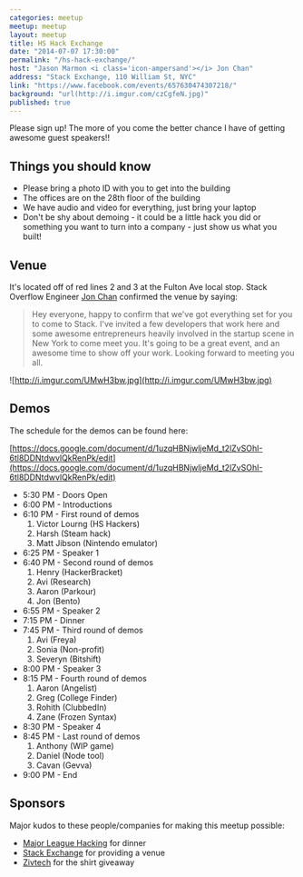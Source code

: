```yaml
---
categories: meetup
meetup: meetup
layout: meetup
title: HS Hack Exchange
date: "2014-07-07 17:30:00"
permalink: "/hs-hack-exchange/"
host: "Jason Marmon <i class='icon-ampersand'></i> Jon Chan"
address: "Stack Exchange, 110 William St, NYC"
link: "https://www.facebook.com/events/657630474307218/"
background: "url(http://i.imgur.com/czCgfeN.jpg)"
published: true
---
```


Please sign up! The more of you come the better chance I have of getting awesome guest speakers!!

## Things you should know

- Please bring a photo ID with you to get into the building
- The offices are on the 28th floor of the building
- We have audio and video for everything, just bring your laptop
- Don't be shy about demoing - it could be a little hack you did or something you want to turn into a company - just show us what you built!

## Venue

It's located off of red lines 2 and 3 at the Fulton Ave local stop. Stack Overflow Engineer [Jon Chan](https://www.facebook.com/photo.php?fbid=10202561732017815&set=gm.663291653741100&type=1&theater) confirmed the venue by saying:

> Hey everyone, happy to confirm that we've got everything set for you to come to Stack. I've invited a few developers that work here and some awesome entrepreneurs heavily involved in the startup scene in New York to come meet you. It's going to be a great event, and an awesome time to show off your work. Looking forward to meeting you all.


![http://i.imgur.com/UMwH3bw.jpg](http://i.imgur.com/UMwH3bw.jpg)

## Demos

The schedule for the demos can be found here:

[https://docs.google.com/document/d/1uzqHBNjwljeMd_t2lZvSOhI-6tl8DDNtdwvlQkRenPk/edit](https://docs.google.com/document/d/1uzqHBNjwljeMd_t2lZvSOhI-6tl8DDNtdwvlQkRenPk/edit)

- 5:30 PM - Doors Open
- 6:00 PM - Introductions
- 6:10 PM - First round of demos
  1. Victor Lourng (HS Hackers)
  1. Harsh (Steam hack)
  1. Matt Jibson (Nintendo emulator)
- 6:25 PM - Speaker 1
- 6:40 PM - Second round of demos
  1. Henry (HackerBracket)
  1. Avi (Research)
  1. Aaron (Parkour)
  1. Jon (Bento)
- 6:55 PM - Speaker 2
- 7:15 PM - Dinner
- 7:45 PM - Third round of demos
  1. Avi (Freya)
  1. Sonia (Non-profit)
  1. Severyn (Bitshift)
- 8:00 PM - Speaker 3
- 8:15 PM - Fourth round of demos
  1. Aaron (Angelist)
  1. Greg (College Finder)
  1. Rohith (ClubbedIn)
  1. Zane (Frozen Syntax)
- 8:30 PM - Speaker 4
- 8:45 PM - Last round of demos
  1. Anthony (WIP game)
  1. Daniel (Node tool)
  1. Cavan (Gevva)
- 9:00 PM - End

## Sponsors

Major kudos to these people/companies for making this meetup possible:

- [Major League Hacking](http://mlh.io/) for dinner
- [Stack Exchange](https://stackexchange.com/) for providing a venue
- [Zivtech](http://zivtech.com/) for the shirt giveaway
